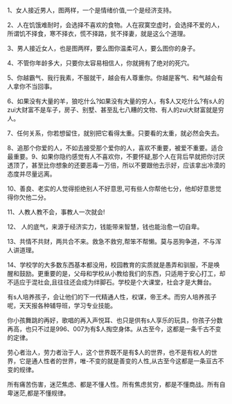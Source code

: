 1、女人接近男人，图两样，一个是情绪价值,一个是经济支持。

2、人在饥饿难耐时，会选择不喜欢的食物。人在寂寞空虚时，会选择不爱的人，所谓饥不择食，寒不择衣，慌不择路，贫不择妻，就是这么个道理。

3、男人接近女人，也是图两样，要么图你温柔可人，要么图你的身子。

4、不管你年龄多大，只要你太容易相信人，你就拥有了绝对的死穴。

5、你越霸气、我行我素，不服就干，越会有人尊重你。你越是客气、和气越会有人拿你不当回事。

6、如果没有大量的羊，狼吃什么?如果没有大量的穷人，有$人又吃什么?有s人的zui大财富不是车子，房子、别墅、甚至乱七八糟的文物、有人的zui大财富就是穷人。

7、任何关系，你若想留住，就别把它看得太重。只要看的太重，就必然会失去。

8、追那个你爱的人，不如去接受那个爱你的人，喜欢不重要，被爱不重要。适合最重要。9、如果你隐约感觉有人不喜欢你，不要怀疑,那个人在背后早就把你讨厌透顶了，甚至比你想象的还要恶毒一万倍，所以不要跟他去示好，应该拿出冷漠的态度并尽量远离。

10、善良、老实的人觉得拒绝别人不好意思,可有些人你帮他七分，他却好意思觉得你欠他二分。

11、人教人教不会，事教人一次就会!

12、 人的底气，来源于经济实力，钱能带来智慧，钱也能治愈一切自卑。

13、共情不共财，两共合不来。救急不救穷,帮笨不帮懒。莫与恶狗争道，不与浑人讲道理。

14、学校学的大多数东西基本都没用，校园教育的实质就是愚弄和驯服，不是唤醒和鼓励。更重要的是，父母和学校从小教给我们的东西，只适用于安心打工，却不适应于混社会,且往往还会成为绊脚石。学校是个大课堂，社会才是大舞台。

有s人培养孩子，会让他们的下一代精通人性，权谋，帝王术。而穷人培养孩子呢，天天报各种辅导班，学习专业技能。

你小孩舞跳的再好，歌唱的再入声悦耳、也只是供有s人享乐的玩具，你孩子分数再高，也只不过是996、007为有$人掏空身体。从古至今，这都是一条千古不变的定律。

劳心者治人，劳力者治于人，这个世界既不是有$人的世界，也不是有权人的世界，它是通人性者的世界，唯-不变的就是善变的人性,从古至今这都是一条亘古不变的规律。

所有痛苦伤害，迷茫焦虑、都是不懂人性。所有焦虑贫穷，都是不懂商战。所有自卑迷茫,都是不懂规律。